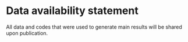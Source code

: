 # Data availability statement
All data and codes that were used to generate main results will be shared upon publication.
